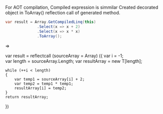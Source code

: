 For AOT compilation, Compiled expression is simmilar
Created decorated object in ToArray() reflection call of generated method.

```cs
var result = Array.GetCompiledLinq(this)
			  .Select(x => x + 2)
			  .Select(x => x * x)
			  .ToArray();
```																																																																																																																																																																																																		
=>

var result = reflectcall (sourceArray = Array)
({
	var i = -1;		
	var length = sourceArray.Length;
	var resultArray = new T[length];
		
	while (++i < length)
	{
		var temp1 = sourceArray[i] + 2;
		var temp2 = temp1 * temp1;
		resultArray[i] = temp2;
	}
	return resultArray;
})